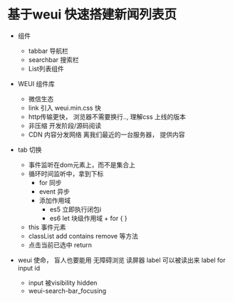 # 基于weui  快速搭建新闻列表页

- 组件
    - tabbar 导航栏
    - searchbar 搜索栏 
    - List列表组件

- WEUI 组件库
    - 微信生态 
    - link  引入  weui.min.css  快
    - http传输更快， 浏览器不需要换行.., 理解css  上线的版本
    - 非压缩  开发阶段/源码阅读 
    - CDN  内容分发网络 离我们最近的一台服务器， 提供内容 

- tab 切换
    - 事件监听在dom元素上，而不是集合上
    - 循环时间监听中，拿到下标
        - for 同步
        - event 异步 
        - 添加作用域
            - es5  立即执行闭包i 
            - es6 let  块级作用域 + for  {  }
    - this 事件元素
    - classList add contains remove 等方法
    - 点击当前已选中 return 

- weui 使命， 盲人也要能用 无障碍浏览 读屏器
    label 可以被读出来
    label  for  input id 
    - input 被visibility hidden 
    - weui-search-bar_focusing 